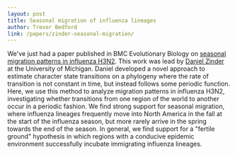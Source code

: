 ```yaml
---
layout: post
title: Seasonal migration of influenza lineages
author: Trevor Bedford
link: /papers/zinder-seasonal-migration/
---
```


We've just had a paper published in BMC Evolutionary Biology on [seasonal migration patterns in influenza H3N2](/papers/zinder-seasonal-migration/). This work was lead by [Daniel Zinder](http://scholar.google.com/citations?user=E1HTHfwAAAAJ&hl=en) at the University of Michigan. Daniel developed a novel approach to estimate character state transitions on a phylogeny where the rate of transition is not constant in time, but instead follows some periodic function. Here, we use this method to analyze migration patterns in influenza H3N2, investigating whether transitions from one region of the world to another occur in a periodic fashion. We find strong support for seasonal migration, where influenza lineages frequently move into North America in the fall at the start of the influenza season, but more rarely arrive in the spring towards the end of the season. In general, we find support for a "fertile ground" hypothesis in which regions with a conducive epidemic environment successfully incubate immigrating influenza lineages.

